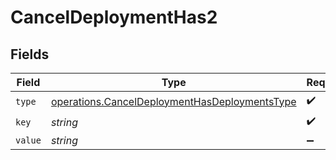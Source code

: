 # CancelDeploymentHas2


## Fields

| Field                                                                                                          | Type                                                                                                           | Required                                                                                                       | Description                                                                                                    |
| -------------------------------------------------------------------------------------------------------------- | -------------------------------------------------------------------------------------------------------------- | -------------------------------------------------------------------------------------------------------------- | -------------------------------------------------------------------------------------------------------------- |
| `type`                                                                                                         | [operations.CancelDeploymentHasDeploymentsType](../../models/operations/canceldeploymenthasdeploymentstype.md) | :heavy_check_mark:                                                                                             | N/A                                                                                                            |
| `key`                                                                                                          | *string*                                                                                                       | :heavy_check_mark:                                                                                             | N/A                                                                                                            |
| `value`                                                                                                        | *string*                                                                                                       | :heavy_minus_sign:                                                                                             | N/A                                                                                                            |